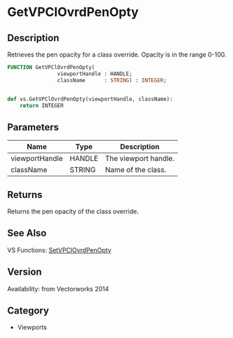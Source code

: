 # GetVPClOvrdPenOpty

## Description
Retrieves the pen opacity for a class override. Opacity is in the range 0-100.

```pascal
FUNCTION GetVPClOvrdPenOpty(
				viewportHandle : HANDLE;
				className      : STRING) : INTEGER;
```

```python

def vs.GetVPClOvrdPenOpty(viewportHandle, className):
    return INTEGER
```

## Parameters
|Name|Type|Description|
|---|---|---|
|viewportHandle|HANDLE|The viewport handle.|
|className|STRING|Name of the class.|

## Returns
Returns the pen opacity of the class override.

## See Also
VS Functions:
[SetVPClOvrdPenOpty](SetVPClOvrdPenOpty.md)

## Version
Availability: from Vectorworks 2014
## Category
* Viewports

